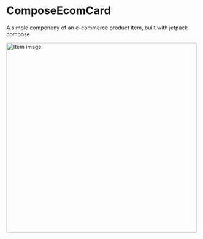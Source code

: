 # ComposeEcomCard

A simple componeny of an e-commerce product item, built with jetpack compose

<img width="496" alt="Item image" src="https://user-images.githubusercontent.com/55670723/177381300-c11cc59f-c75c-4334-9af5-44f2c8fb0c73.png">
